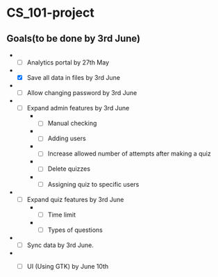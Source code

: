 # CS_101-project
## Goals(to be done by 3rd June)
* * [ ] Analytics portal by 27th May
* * [x] Save all data in files by 3rd June
* * [ ] Allow changing password by 3rd June
* * [ ] Expand admin features by 3rd June
    * * [ ] Manual checking
    * * [ ] Adding users
    * * [ ] Increase allowed number of attempts after making a quiz
    * * [ ] Delete quizzes
    * * [ ] Assigning quiz to specific users
* * [ ] Expand quiz features by 3rd June
    * * [ ] Time limit
    * * [ ] Types of questions 
* * [ ] Sync data by 3rd June.
* * [ ] UI (Using GTK) by June 10th

